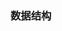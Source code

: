 <!--
 * @Author: DaiLinBo
 * @Date: 2020-06-19 00:57:05
 * @LastEditTime: 2020-06-19 00:59:37
 * @LastEditors: DaiLinBo
 * @Description: This is data structure
--> 
### 数据结构
